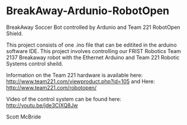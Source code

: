 BreakAway-Ardunio-RobotOpen
===========================

BreakAway Soccer Bot controlled by Ardunio and Team 221 RobotOpen Shield.

This project consists of one .ino file that can be editited in the arduino software IDE. This project involves controlling 
our FRIST Robotics Team 2137 Breakaway robot with the Ethernet Arduino and Team 221 Robotic Systems control sheild.

Information on the Team 221 hardware is available here: http://www.team221.com/viewproduct.php?id=105 
and Here: http://www.team221.com/robotopen/


Video of the control system can be found here: http://youtu.be/jde3CIXQ8Jw

Scott McBride



